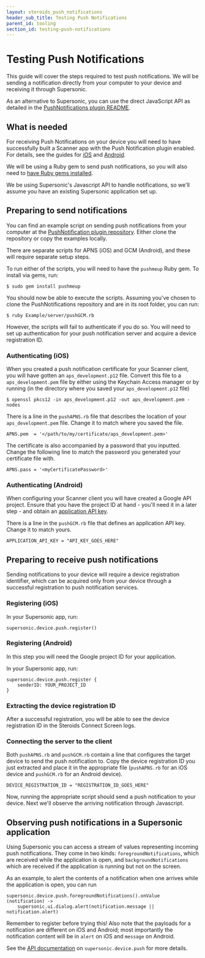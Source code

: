 ```yaml
---
layout: steroids_push_notifications
header_sub_title: Testing Push Notifications
parent_id: tooling
section_id: testing-push-notifications
---
```


# Testing Push Notifications

This guide will cover the steps required to test push notifications. We will be sending a notification directly from your computer to your device and receiving it through Supersonic.

As an alternative to Supersonic, you can use the direct JavaScript API as detailed in the [PushNotifications plugin README](https://github.com/AppGyver/PushNotifications/blob/master/README.md).


## What is needed

For receiving Push Notifications on your device you will need to have successfully built a Scanner app with the Push Notification plugin enabled. For details, see the guides for [iOS][ios-setup] and [Android][android-setup].

We will be using a Ruby gem to send push notifications, so you will also need to [have Ruby gems installed](https://rubygems.org/pages/download).

We be using Supersonic's Javascript API to handle notifications, so we'll assume you have an existing Supersonic application set up.

[ios-setup]: /supersonic/guides/tooling/push-notifications/ios
[android-setup]: /supersonic/guides/tooling/push-notifications/android


## Preparing to send notifications

You can find an example script on sending push notifications from your computer at the [PushNotification plugin repository][examples]. Either clone the repository or copy the examples locally.

[examples]: https://github.com/AppGyver/PushNotifications/tree/master/Example/server

There are separate scripts for APNS (iOS) and GCM (Android), and these will require separate setup steps.

To run either of the scripts, you will need to have the `pushmeup` Ruby gem. To install via gems, run:

    $ sudo gem install pushmeup

You should now be able to execute the scripts. Assuming you've chosen to clone the PushNotifications repository and are in its root folder, you can run:

    $ ruby Example/server/pushGCM.rb

However, the scripts will fail to authenticate if you do so. You will need to set up authentication for your push notification server and acquire a device registration ID.

### Authenticating (iOS)

When you created a push notification certificate for your Scanner client, you will have gotten an `aps_development.p12` file. Convert this file to a `aps_development.pem` file by either using the Keychain Access manager or by running (in the directory where you saved your `aps_development.p12` file)

    $ openssl pkcs12 -in aps_development.p12 -out aps_development.pem -nodes

There is a line in the `pushAPNS.rb` file that describes the location of your `aps_development.pem` file. Change it to match where you saved the file.

    APNS.pem  = '</path/to/my/certificate/aps_development.pem>'

The certificate is also accompanied by a password that you inputted. Change the following line to match the password you generated your certificate file with.

    APNS.pass = '<myCertificatePassword>'

### Authenticating (Android)

When configuring your Scanner client you will have created a Google API project. Ensure that you have the project ID at hand - you'll need it in a later step - and obtain an [application API key](http://developer.android.com/google/gcm/gs.html).

There is a line in the `pushGCM.rb` file that defines an application API key. Change it to match yours.

    APPLICATION_API_KEY = "API_KEY_GOES_HERE"


## Preparing to receive push notifications

Sending notifications to your device will require a device registration identifier, which can be acquired only from your device through a successful registration to push notification services.

### Registering (iOS)

In your Supersonic app, run:

    supersonic.device.push.register()

### Registering (Android)

In this step you will need the Google project ID for your application.

In your Supersonic app, run:

    supersonic.device.push.register {
        senderID: YOUR_PROJECT_ID
    }

### Extracting the device registration ID

After a successful registration, you will be able to see the device registration ID in the Steroids Connect Screen logs.

### Connecting the server to the client

Both `pushAPNS.rb` and `pushGCM.rb` contain a line that configures the target device to send the push notification to. Copy the device registration ID you just extracted and place it in the appropriate file (`pushAPNS.rb` for an iOS device and `pushGCM.rb` for an Android device).

    DEVICE_REGISTRATION_ID = "REGISTRATION_ID_GOES_HERE"

Now, running the appropriate script should send a push notification to your device. Next we'll observe the arriving notification through Javascript.


## Observing push notifications in a Supersonic application

Using Supersonic you can access a stream of values representing incoming push notifications. They come in two kinds: `foregroundNotifications`, which are received while the application is open, and `backgroundNotifications` which are received if the application is running but not on the screen.

As an example, to alert the contents of a notification when one arrives while the application is open, you can run

    supersonic.device.push.foregroundNotifications().onValue (notification) ->
        supersonic.ui.dialog.alert(notification.message || notification.alert)

Remember to register before trying this! Also note that the payloads for a notification are different on iOS and Android; most importantly the notification content will be in `alert` on iOS and `message` on Android.

See the [API documentation][api] on `supersonic.device.push` for more details.

[api]: /supersonic/api-reference/stable/supersonic/device/push/
